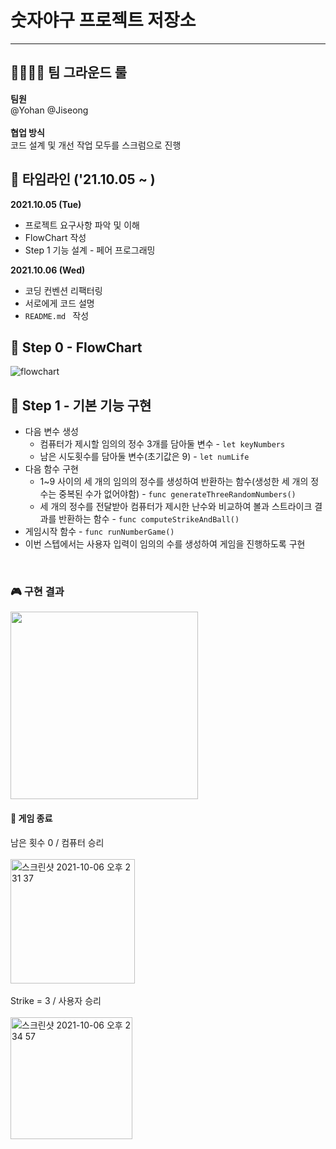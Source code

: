 # 숫자야구 프로젝트 저장소

---
## 👨‍👩‍👦‍👦 팀 그라운드 룰 
**팀원**</br>
@Yohan @Jiseong</br></br>
**협업 방식**</br>
코드 설계 및 개선 작업 모두를 스크럼으로 진행</br>

## 📌 타임라인 ('21.10.05 ~ )
**2021.10.05 (Tue)**

* 프로젝트 요구사항 파악 및 이해
* FlowChart 작성
* Step 1 기능 설계 - 페어 프로그래밍

**2021.10.06 (Wed)**

* 코딩 컨벤션 리팩터링
* 서로에게 코드 설명
* ```README.md ``` 작성

## 🐶 Step 0 - FlowChart
![flowchart](https://images.velog.io/images/yohanblessyou/post/302b1fc2-73f1-4a38-adef-3daca8cbbc6f/Untitled%20(2).png)
## 🐯 Step 1 - 기본 기능 구현
* 다음 변수 생성
	+ 컴퓨터가 제시할 임의의 정수 3개를 담아둘 변수 - ```let keyNumbers```
	+ 남은 시도횟수를 담아둘 변수(초기값은 9) - ```let numLife```
* 다음 함수 구현
	+ 1~9 사이의 세 개의 임의의 정수를 생성하여 반환하는 함수(생성한 세 개의 정수는 중복된 수가 없어야함) - ```func generateThreeRandomNumbers()```
	+ 세 개의 정수를 전달받아 컴퓨터가 제시한 난수와 비교하여 볼과 스트라이크 결과를 반환하는 함수 - ```func computeStrikeAndBall()```
* 게임시작 함수 - ```func runNumberGame()```
* 이번 스텝에서는 사용자 입력이 임의의 수를 생성하여 게임을 진행하도록 구현</br>
</br>

### 🎮 구현 결과
<img src ="https://user-images.githubusercontent.com/70251136/136145167-188f4c3b-4586-4a4e-8108-bc2ee241e841.gif" width="300"></br>

#### 👾 게임 종료
남은 횟수 0 / 컴퓨터 승리</br></br> 
<img width="199" alt="스크린샷 2021-10-06 오후 2 31 37" src="https://user-images.githubusercontent.com/70251136/136145799-84018115-757e-4b87-99e9-a2f1003aee18.png"></br></br>
Strike = 3 / 사용자 승리</br></br>
<img width="195" alt="스크린샷 2021-10-06 오후 2 34 57" src="https://user-images.githubusercontent.com/70251136/136146035-23cfa46e-ec75-40d6-860e-77915b898eb2.png">


